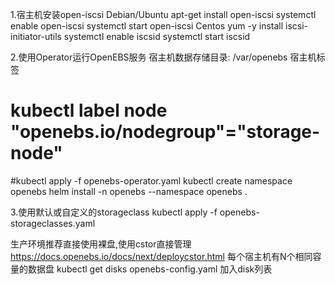 1.宿主机安装open-iscsi
Debian/Ubuntu
apt-get install open-iscsi
systemctl enable open-iscsi
systemctl start open-iscsi
Centos
yum -y install iscsi-initiator-utils
systemctl enable iscsid
systemctl start iscsid

2.使用Operator运行OpenEBS服务
宿主机数据存储目录: /var/openebs
宿主机标签
# kubectl label node <node-name> "openebs.io/nodegroup"="storage-node"
#kubectl apply -f openebs-operator.yaml
kubectl create namespace openebs
helm install -n openebs --namespace openebs .

3.使用默认或自定义的storageclass
kubectl apply -f openebs-storageclasses.yaml

生产环境推荐直接使用裸盘,使用cstor直接管理
https://docs.openebs.io/docs/next/deploycstor.html
每个宿主机有N个相同容量的数据盘
kubectl get disks
openebs-config.yaml 
加入disk列表
